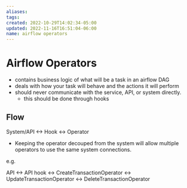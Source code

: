 ```yaml
---
aliases: 
tags: 
created: 2022-10-29T14:02:34-05:00
updated: 2022-11-16T16:51:04-06:00
name: airflow operators
---
```

# Airflow Operators

- contains business logic of what will be a task in an airflow DAG
- deals with how your task will behave and the actions it will perform
- should never communicate with the service, API, or system directly.
	- this should be done through hooks

## Flow

System/API <-> Hook <-> Operator

- Keeping the operator decouped from the system will allow multiple operators to use the same system connections.

e.g.

API <-> API hook <-> CreateTransactionOperator
							<-> UpdateTransactionOperator
							<-> DeleteTransactionOperator

